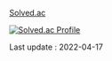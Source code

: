 [Solved.ac](https://solved.ac/profile/sktom)

[![Solved.ac Profile](http://mazassumnida.wtf/api/v2/generate_badge?boj=sktom)](https://solved.ac/sktom)

Last update : 2022-04-17

